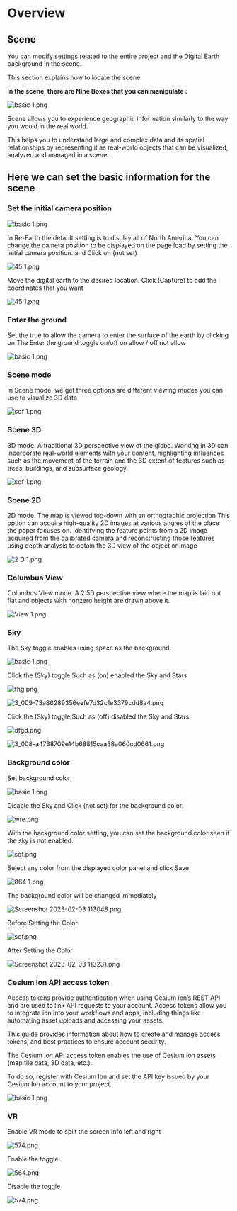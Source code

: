 # Overview

## Scene

You can modify settings related to the entire project and the Digital Earth background in the scene.

This section explains how to locate the scene. 

I**n the scene, there are Nine Boxes that you can manipulate :**

![basic 1.png](Overview%2002596916c49f49cca15a6040edb0c583/basic_1.png)

Scene allows you to experience geographic information similarly to the way you would in the real world.

This helps you to understand large and complex data and its spatial relationships by representing it as real-world objects that can be visualized, analyzed and managed in a scene.

## **Here we can set the basic information for the scene**

### Set the initial camera position

![basic 1.png](Overview%2002596916c49f49cca15a6040edb0c583/basic_1%201.png)

In Re-Earth the default setting is to display all of North America. You can change the camera position to be displayed on the page load by setting the initial camera position.
and Click on (not set)

![45 1.png](Overview%2002596916c49f49cca15a6040edb0c583/45_1.png)

Move the digital earth to the desired location. Click (Capture) to add the coordinates that you want

![45 1.png](Overview%2002596916c49f49cca15a6040edb0c583/45_1%201.png)

### **Enter the ground**

Set the true to allow the camera to enter the surface of the earth by clicking on The Enter the ground toggle on/off on allow / off not allow

![basic 1.png](Overview%2002596916c49f49cca15a6040edb0c583/basic_1%202.png)

### Scene mode

In Scene mode, we get three options are different viewing modes you can use to visualize 3D data

![sdf 1.png](Overview%2002596916c49f49cca15a6040edb0c583/sdf_1.png)

### Scene 3D

3D mode. A traditional 3D perspective view of the globe.
Working in 3D can incorporate real-world elements with your content, highlighting influences such as the movement of the terrain and the 3D extent of features such as trees, buildings, and subsurface geology.

![sdf 1.png](Overview%2002596916c49f49cca15a6040edb0c583/sdf_1%201.png)

### Scene 2D

2D mode. The map is viewed top-down with an orthographic projection
This option can acquire high-quality 2D images at various angles of the place the paper focuses on. Identifying the feature points from a 2D image acquired from the calibrated camera and reconstructing those features using depth analysis to obtain the 3D view of the object or image

![2 D 1.png](Overview%2002596916c49f49cca15a6040edb0c583/2_D_1.png)

### Columbus View

Columbus View mode. A 2.5D perspective view where the map is laid out flat and objects with nonzero height are drawn above it.

![View 1.png](Overview%2002596916c49f49cca15a6040edb0c583/View_1.png)

### Sky

The Sky toggle enables using space as the background.

![basic 1.png](Overview%2002596916c49f49cca15a6040edb0c583/basic_1%203.png)

Click the (Sky) toggle Such as (on) enabled the Sky and  Stars 

![fhg.png](Overview%2002596916c49f49cca15a6040edb0c583/fhg.png)

![3_009-73a86289356eefe7d32c1e3379cdd8a4.png](Overview%2002596916c49f49cca15a6040edb0c583/3_009-73a86289356eefe7d32c1e3379cdd8a4.png)

Click the (Sky) toggle Such as (off) disabled the Sky and  Stars

![dfgd.png](Overview%2002596916c49f49cca15a6040edb0c583/dfgd.png)

![3_008-a4738709e14b68815caa38a060cd0661.png](Overview%2002596916c49f49cca15a6040edb0c583/3_008-a4738709e14b68815caa38a060cd0661.png)

### Background color

Set background color

![basic 1.png](Overview%2002596916c49f49cca15a6040edb0c583/basic_1%204.png)

Disable the Sky and Click (not set) for the background color.

![wre.png](Overview%2002596916c49f49cca15a6040edb0c583/wre.png)

With the background color setting, you can set the background color seen if the sky is not enabled.

![sdf.png](Overview%2002596916c49f49cca15a6040edb0c583/sdf.png)

Select any color from the displayed color panel and click Save

![864 1.png](Overview%2002596916c49f49cca15a6040edb0c583/864_1.png)

The background color will be changed immediately

![Screenshot 2023-02-03 113048.png](Overview%2002596916c49f49cca15a6040edb0c583/Screenshot_2023-02-03_113048.png)

Before Setting the Color 

![sdf.png](Overview%2002596916c49f49cca15a6040edb0c583/sdf%201.png)

After Setting the Color 

![Screenshot 2023-02-03 113231.png](Overview%2002596916c49f49cca15a6040edb0c583/Screenshot_2023-02-03_113231.png)

### Cesium Ion API access token

Access tokens provide authentication when using Cesium ion’s REST API and are used to link API requests to your account. Access tokens allow you to integrate ion into your workflows and apps, including things like automating asset uploads and accessing your assets. 

This guide provides information about how to create and manage access tokens, and best practices to ensure account security.

The Cesium ion API access token enables the use of Cesium ion assets (map tile data, 3D data, etc.).

To do so, register with Cesium Ion and set the API key issued by your Cesium Ion account to your project.

![basic 1.png](Overview%2002596916c49f49cca15a6040edb0c583/basic_1%205.png)

### VR

Enable VR mode to split the screen info left and right

![574.png](Overview%2002596916c49f49cca15a6040edb0c583/574.png)

Enable the toggle

![564.png](Overview%2002596916c49f49cca15a6040edb0c583/564.png)

Disable the toggle

![574.png](Overview%2002596916c49f49cca15a6040edb0c583/574%201.png)